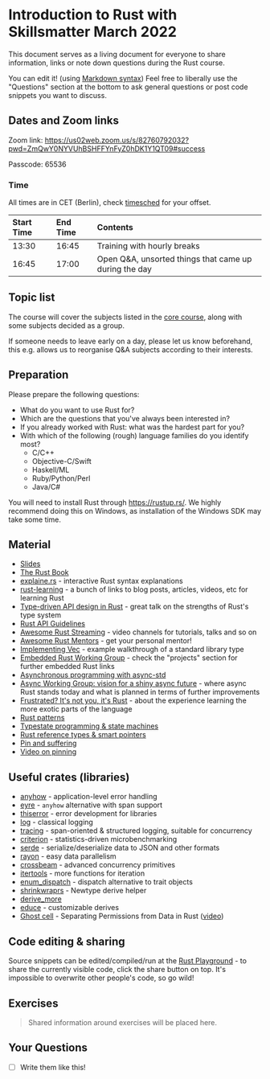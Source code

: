 # Introduction to Rust with Skillsmatter March 2022

This document serves as a living document for everyone to share information, links or note down questions during the Rust course.

You can edit it! (using [Markdown syntax](https://www.markdownguide.org/basic-syntax/))
Feel free to liberally use the "Questions" section at the bottom to ask general questions or post code snippets you want to discuss.

## Dates and Zoom links

Zoom link: https://us02web.zoom.us/s/82760792032?pwd=ZmQwY0NYVUhBSHFFYnFyZ0hDK1Y1QT09#success

Passcode: 65536

### Time

All times are in CET (Berlin), check [timesched](https://bit.ly/3Gcvr2c) for your offset.

| Start Time | End Time | Contents                                                  |
| :---       | :---     | :---                                                      |
| 13:30      | 16:45   | Training with hourly breaks |
| 16:45      | 17:00    | Open Q&A, unsorted things that came up during the day     |




## Topic list

The course will cover the subjects listed in the [core course](https://github.com/ferrous-systems/teaching-material/#core-topics), along with some subjects decided as a group.

If someone needs to leave early on a day, please let us know beforehand, this e.g. allows us to reorganise Q&A subjects according to their interests.




## Preparation

Please prepare the following questions:

* What do you want to use Rust for?
* Which are the questions that you've always been interested in?
* If you already worked with Rust: what was the hardest part for you?
* With which of the following (rough) language families do you identify most?
  - C/C++
  - Objective-C/Swift
  - Haskell/ML
  - Ruby/Python/Perl
  - Java/C#

You will need to install Rust through https://rustup.rs/. We highly recommend doing this on Windows, as installation of the Windows SDK may take some time.

 
## Material

- [Slides](https://ferrous-systems.github.io/teaching-material/)
- [The Rust Book](https://doc.rust-lang.org/book/)
- [explaine.rs](https://jrvidal.github.io/explaine.rs/) - interactive Rust syntax explanations
- [rust-learning](https://github.com/ctjhoa/rust-learning) - a bunch of links to blog posts, articles, videos, etc for learning Rust
- [Type-driven API design in Rust](https://www.youtube.com/watch?v=bnnacleqg6k) - great talk on the strengths of Rust's type system
- [Rust API Guidelines](https://rust-lang.github.io/api-guidelines/about.html)
- [Awesome Rust Streaming](https://github.com/jamesmunns/awesome-rust-streaming) - video channels for tutorials, talks and so on 
- [Awesome Rust Mentors](https://github.com/RustBeginners/awesome-rust-mentors) - get your personal mentor!
- [Implementing Vec](https://doc.rust-lang.org/nomicon/vec.html) - example walkthrough of a standard library type
- [Embedded Rust Working Group](https://github.com/rust-embedded/wg) - check the "projects" section for further embedded Rust links
- [Asynchronous programming with async-std](https://book.async.rs/)
- [Async Working Group: vision for a shiny async future](https://rust-lang.github.io/wg-async-foundations/vision.html) - where async Rust stands today and what is planned in terms of further improvements
- [Frustrated? It's not you, it's Rust](https://fasterthanli.me/articles/frustrated-its-not-you-its-rust) - about the experience learning the more exotic parts of the language
- [Rust patterns](https://rust-unofficial.github.io/patterns/)
- [Typestate programming & state machines](https://hoverbear.org/blog/rust-state-machine-pattern/)
- [Rust reference types & smart pointers](https://manishearth.github.io/blog/2015/05/27/wrapper-types-in-rust-choosing-your-guarantees/)
- [Pin and suffering](https://fasterthanli.me/articles/pin-and-suffering)
- [Video on pinning](https://www.youtube.com/watch?v=DkMwYxfSYNQ)


## Useful crates (libraries)

- [anyhow](https://docs.rs/anyhow/latest/anyhow/) - application-level error handling
- [eyre](https://docs.rs/eyre/latest/eyre/) - `anyhow` alternative with span support
- [thiserror](https://docs.rs/thiserror/latest/thiserror/) - error development for libraries
- [log](https://crates.io/crates/log) - classical logging
- [tracing](https://crates.io/crates/tracing) - span-oriented & structured logging, suitable for concurrency
- [criterion](https://crates.io/crates/criterion) - statistics-driven microbenchmarking
- [serde](https://crates.io/crates/serde) - serialize/deserialize data to JSON and other formats
- [rayon](https://github.com/rayon-rs/rayon) - easy data parallelism
- [crossbeam](https://github.com/crossbeam-rs/crossbeam) - advanced concurrency primitives
- [itertools](https://docs.rs/itertools/latest/itertools/index.html) - more functions for iteration
- [enum_dispatch](https://docs.rs/enum_dispatch/latest/enum_dispatch/) - dispatch alternative to trait objects
- [shrinkwraprs](https://docs.rs/shrinkwraprs/latest/shrinkwraprs/) - Newtype derive helper
- [derive_more](https://crates.io/crates/derive_more)
- [educe](https://docs.rs/educe/latest/educe/) - customizable derives
- [Ghost cell](http://plv.mpi-sws.org/rustbelt/ghostcell/) -  Separating Permissions from Data in Rust ([video](https://www.youtube.com/watch?v=jIbubw86p0M))

## Code editing & sharing

Source snippets can be edited/compiled/run at the [Rust Playground](https://play.rust-lang.org) - to share the currently visible code, click the share button on top. It's impossible to overwrite other people's code, so go wild!

## Exercises

> Shared information around exercises will be placed here.

## Your Questions

- [ ] Write them like this!